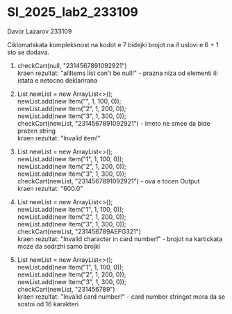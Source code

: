 # SI_2025_lab2_233109
Davor Lazarov 233109
  
Ciklomatskata kompleksnost na kodot e 7 bidejki brojot na if uslovi e 6 + 1 sto se dodava.
  
1. checkCart(null, "2314567891092921")  
kraen rezultat: "allItems list can't be null!" - prazna niza od elementi ili istata e netocno deklarirana
  
2. List<Item> newList = new ArrayList<>();  
newList.add(new Item("", 1, 100, 0));  
newList.add(new Item("2", 1, 200, 0));  
newList.add(new Item("3", 1, 300, 0));  
checkCart(newList, "2314567891092921") - imeto ne smee da bide prazen string  
kraen rezultat: "Invalid item!"  
  
3. List<Item> newList = new ArrayList<>();  
newList.add(new Item("1", 1, 100, 0));  
newList.add(new Item("2", 1, 200, 0));  
newList.add(new Item("3", 1, 300, 0));  
checkCart(newList, "2314567891092921") - ova e tocen Output  
kraen rezultat: "600.0"  

4. List<Item> newList = new ArrayList<>();  
newList.add(new Item("1", 1, 100, 0));  
newList.add(new Item("2", 1, 200, 0));  
newList.add(new Item("3", 1, 300, 0));  
checkCart(newList, "231456789AEFG321")  
kraen rezultat: "Invalid character in card number!" - brojot na kartickata moze da sodrzhi samo brojki  
  
5. List<Item> newList = new ArrayList<>();  
newList.add(new Item("1", 1, 100, 0));  
newList.add(new Item("2", 1, 200, 0));  
newList.add(new Item("3", 1, 300, 0));  
checkCart(newList, "231456789")  
kraen rezultat: "Invalid card number!" - card number stringot mora da se sostoi od 16 karakteri  
